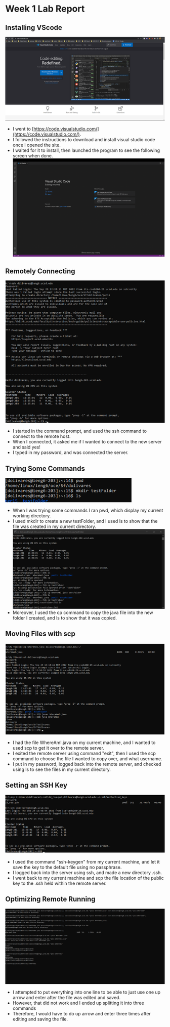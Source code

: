# Week 1 Lab Report

## Installing VScode
![image](screenshots/lab1pic6.png)
- I went to [https://code.visualstudio.com/](https://code.visualstudio.com/).
- I followed the instructions to download and install visual studio code once I opened the site.
- I waited for it to install, then launched the program to see the following screen when done.
![image](screenshots/lab1pic1.png)

## Remotely Connecting
![image](screenshots/lab1pic2.png)
- I started in the command prompt, and used the ssh command to connect to the remote host.
- When I connected, it asked me if I wanted to connect to the new server and said yes!
- I typed in my password, and was connected the server.

## Trying Some Commands
![image](screenshots/lab1pic3.png)
- When I was trying some commands I ran pwd, which display my current working directory.
- I used mkdir to create a new testFolder, and I used ls to show that the file was created in my current directory.
![image](screenshots/lab1pic7.png)
- Moreover, I used the cp command to copy the java file into the new folder I created, and ls to show that it was copied.

## Moving Files with scp
![image](screenshots/lab1pic4.png)
- I had the file WhereAmI.java on my current machine, and I wanted to used scp to get it over to the remote server. 
- I exited the remote server using command "exit", then I used the scp command to choose the file I wanted to copy over, and what username.
- I put in my password, logged back into the remote server, and checked using ls to see the files in my current directory.

## Setting an SSH Key
![image](screenshots/lab1pic5.png)
- I used the command "ssh-keygen" from my current machine, and let it save the key to the default file using no passphrase.
- I logged back into the server using ssh, and made a new directory .ssh.
- I went back to my current machine and scp the file location of the public key to the .ssh held within the remote server.

## Optimizing Remote Running
![image](screenshots/lab1pic8.png)
- I attempted to put everything into one line to be able to just use one up arrow and enter after the file was edited and saved.
- However, that did not work and I ended up splitting it into three commands
- Therefore, I would have to do up arrow and enter three times after editing and saving the file.